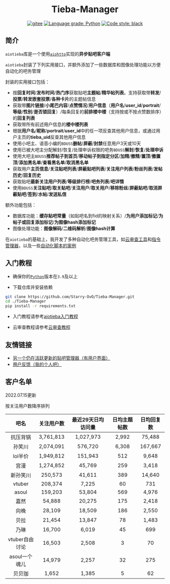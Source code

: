 <div align="center">

# Tieba-Manager

[![gitee](https://img.shields.io/badge/mirror-gitee-red)](https://gitee.com/Starry-OvO/Tieba-Manager)
[![Language grade: Python](https://img.shields.io/lgtm/grade/python/g/Starry-OvO/Tieba-Manager?logo=lgtm)](https://lgtm.com/projects/g/Starry-OvO/Tieba-Manager/context:python)
[![Code style: black](https://img.shields.io/badge/code_style-black-000000)](https://github.com/psf/black)

</div>

## 简介

`aiotieba`库是一个使用[`aiohttp`](https://github.com/aio-libs/aiohttp)实现的**异步贴吧客户端**

`aiotieba`封装了下列实用接口，并额外添加了一些数据库和图像处理功能以方便自动化的吧务管理

封装的实用接口包括：

+ 按**回复时间**/**发布时间**/**热门序**获取贴吧**主题帖**/**精华帖列表**。支持获取带**转发**/**投票**/**转发嵌套投票**/**各种卡片**的主题帖信息
+ 获取带**图片链接**/**小尾巴内容**/**点赞情况**/**用户信息**（**用户名**/**user_id**/**portrait**/**等级**/**性别**/**是否锁回复**）/每条回复的**前排楼中楼**（支持按或不按点赞数排序）的**回复列表**
+ 获取带所有前述用户信息的**楼中楼列表**
+ 根据**用户名**/**昵称**/**portrait**/**user_id**中的任一项反查其他用户信息，或通过用户主页的**tieba_uid**反查其他用户信息
+ 使用小吧主、语音小编的`BDUSS`**删帖**/**屏蔽**/**封禁**任意用户3天或10天
+ 使用已被大吧主分配解封/恢复/处理申诉权限的吧务`BDUSS`**解封**/**恢复**/**处理申诉**
+ 使用大吧主`BDUSS`**推荐帖子到首页**/**移动帖子到指定分区**/**加精**/**撤精**/**置顶**/**撤置顶**/**添加黑名单**/**查看黑名单**/**取消黑名单**
+ 获取用户**主页信息**/**关注贴吧列表**/**屏蔽贴吧列表**/**关注用户列表**/**粉丝列表**/**发帖历史**/**回复历史**
+ 获取贴吧**最新关注用户列表**/**等级排行榜**/**吧务列表**/**吧详情**
+ 使用`BDUSS`**关注贴吧**/**取关贴吧**/**关注用户**/**取关用户**/**移除粉丝**/**屏蔽贴吧**/**取消屏蔽贴吧**/**签到**/**水帖**/**发送私信**

额外功能包括：

+ 数据库功能：**缓存贴吧常量**（如贴吧名到fid的映射关系）/**为用户添加标记**/**为帖子或回复添加标记**/**为图像hash添加标记**
+ 图像处理功能：**图像解码**/**二维码解析**/**图像hash计算**

在`aiotieba`的基础上，我开发了多种自动化吧务管理工具，如[云审查工具](docs/cloud_review_introduction.md)和[指令管理器](../../wiki/%E6%8C%87%E4%BB%A4%E7%AE%A1%E7%90%86%E5%99%A8%E4%BD%BF%E7%94%A8%E8%AF%B4%E6%98%8E%E4%B9%A6)，以及一些[自动化脚本的案例](docs/many_utils.md)

## 入门教程

+ 确保你的[`Python`](https://www.python.org/downloads/)版本在`3.9`及以上

+ 下载仓库并安装依赖

```bash
git clone https://github.com/Starry-OvO/Tieba-Manager.git
cd ./Tieba-Manager
pip install -r requirements.txt
```

+ 入门教程请参考[aiotieba入门教程](docs/tutorial.md)

+ 云审查教程请参考[云审查教程](docs/cloud_review_tutorial.md)

## 友情链接

+ [另一个仍在活跃更新的贴吧管理器（有用户界面）](https://github.com/dog194/TiebaManager)
+ [用户反馈（我的个人吧）](https://tieba.baidu.com/starry)

## 客户名单

2022.07.15更新

按关注用户数降序排列

|      吧名      | 关注用户数 | 最近29天日均访问量 | 日均主题帖数 | 日均回复数 |
| :------------: | :--------: | :----------------: | :----------: | :--------: |
|    抗压背锅    | 3,761,813  |     1,027,973      |    2,992     |   75,488   |
|     孙笑川     | 2,074,091  |      576,720       |    6,308     |  167,667   |
|    lol半价     | 1,949,812  |      151,943       |     512      |   9,648    |
|      宫漫      | 1,274,852  |       45,769       |     259      |   3,418    |
|    新孙笑川    |  250,573   |       41,611       |     389      |   14,640   |
|     vtuber     |  208,374   |       7,225        |      60      |    731     |
|     asoul      |  159,203   |       53,804       |     569      |   4,976    |
|      嘉然      |   54,888   |       20,275       |     175      |   2,418    |
|      向晚      |   28,109   |       18,509       |     186      |   2,550    |
|      贝拉      |   21,454   |       13,847       |      78      |   1,483    |
|      乃琳      |   16,700   |       6,019        |      45      |    699     |
| vtuber自由讨论 |   16,503   |       2,508        |      3       |     70     |
| asoul一个魂儿  |   14,979   |       2,257        |      32      |    275     |
|     贝贝珈     |   1,652    |       1,385        |      5       |     62     |
